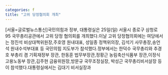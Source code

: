 ```yaml
---
categories: f
title: "고위 당정협의회 개최"
---
```

[서울=글로벌뉴스통신]국민의힘과 정부, 대통령실은 25일(일) 서울시 종로구 삼청로 95 국무총리공관에서 고위 당정 협의회를 개최했다.이날 고위 당정협의회에는 여당에서는 정진석 비상대책위원장,주호영 원내대표, 성일종 정책위의장, 김석기 사무총장,송언석 원내수석부대표 등 국민의힘 지도부가 참석했다.정부에서는 한덕수 국무총리와 추경호 부총리 겸 기획재정부 장관, 한동훈 법무부장관,정황근 농림축산식품부 장관,이정식 고용노동부 장관,김주현 금융위원장,방문규 국무조정실장, 박성근 국무총리비서살장 등이 참석했다.대통령실에서는 김대기 비서실장과